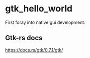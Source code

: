 # gtk_hello_world
First foray into native gui development.
## Gtk-rs docs
https://docs.rs/gtk/0.7.1/gtk/
